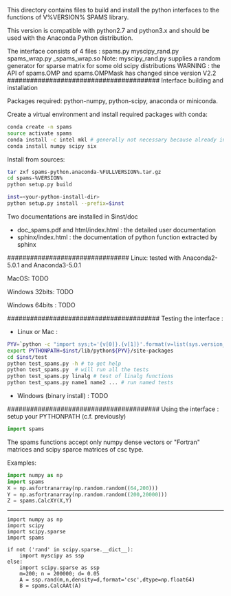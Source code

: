 This directory contains files to build and install the python interfaces
to the functions of V%VERSION% SPAMS library.

This version is compatible with python2.7 and python3.x and should be used with
the Anaconda Python distribution.

The interface consists of 4 files : spams.py myscipy_rand.py spams_wrap.py _spams_wrap.so
Note: myscipy_rand.py supplies a random generator for sparse matrix
      for some old scipy distributions
WARNING : the API of spams.OMP and spams.OMPMask has changed since version V2.2
########################################
Interface building and installation

Packages required: python-numpy, python-scipy, anaconda or miniconda.

Create a virtual environment and install required packages with conda:
```bash
conda create -n spams
source activate spams
conda install -c intel mkl # generally not necessary because already included in anaconda
conda install numpy scipy six
```

Install from sources:
```bash
tar zxf spams-python.anaconda-%FULLVERSION%.tar.gz
cd spams-%VERSION%
python setup.py build

inst=<your-python-install-dir>
python setup.py install --prefix=$inst
```

Two documentations are installed in $inst/doc
  - doc_spams.pdf and html/index.html : the detailed user documentation
  - sphinx/index.html : the documentation of python function extracted by sphinx

################################
Linux: tested with Anaconda2-5.0.1 and Anaconda3-5.0.1

MacOS:
    TODO

Windows 32bits:
	TODO

Windows 64bits :
	TODO

########################################
Testing the interface :

* Linux or Mac :

```bash
PYV=`python -c "import sys;t='{v[0]}.{v[1]}'.format(v=list(sys.version_info[:2]));sys.stdout.write(t)";` # get python current version
export PYTHONPATH=$inst/lib/python${PYV}/site-packages
cd $inst/test
python test_spams.py -h # to get help
python test_spams.py  # will run all the tests
python test_spams.py linalg # test of linalg functions
python test_spams.py name1 name2 ... # run named tests
```

* Windows (binary install) :
  TODO

########################################
Using the interface :
setup your PYTHONPATH (c.f. previously)

```python
import spams
```

The spams functions accept only numpy dense vectors or "Fortran" matrices and
scipy sparce matrices of csc type.

Examples:

```python
import numpy as np
import spams
X = np.asfortranarray(np.random.random((64,200)))
Y = np.asfortranarray(np.random.random((200,20000)))
Z = spams.CalcXY(X,Y)
```
-----
```
import numpy as np
import scipy
import scipy.sparse
import spams

if not ('rand' in scipy.sparse.__dict__):
    import myscipy as ssp
else:
    import scipy.sparse as ssp
    m=200; n = 200000; d= 0.05
    A = ssp.rand(m,n,density=d,format='csc',dtype=np.float64)
    B = spams.CalcAAt(A)
```

